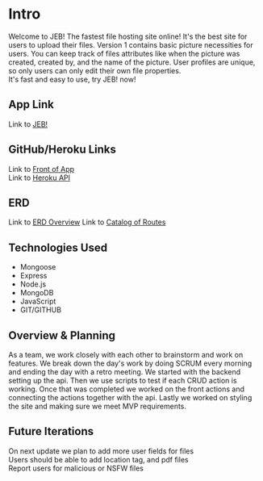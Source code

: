 
# Intro

Welcome to JEB!
The fastest file hosting site online! It's the best site for users to upload their files.  Version 1 contains basic picture necessities for users. You can keep track of files attributes like when the picture was created, created by, and the name of the picture. User profiles are unique, so only users can only edit their own file properties.<br>
It's fast and easy to use, try JEB! now!

## App Link

Link to [JEB!](https://gitjeb.github.io/front/)

## GitHub/Heroku Links

Link to [Front of App](https://github.com/GitJeb/front) <br>
Link to [Heroku API](https://dry-wildwood-27227.herokuapp.com)

## ERD

Link to [ERD Overview](https://drive.google.com/file/d/1ARrIIprr5KvOdfFUTPx-DWXzE4ReRXNJ/view?usp=sharing)
Link to [Catalog of Routes](https://drive.google.com/file/d/1K3LLBahK3djlm3qknTCrMDljauVSToJn/view?usp=sharing)

## Technologies Used

* Mongoose
* Express
* Node.js
* MongoDB
* JavaScript
* GIT/GITHUB

## Overview & Planning

As a team, we work closely with each other to brainstorm and work on features. We break down the day's work by doing SCRUM every morning and
ending the day with a retro meeting. We started with the backend setting up the api. Then we use scripts to test if each CRUD action is working.
Once that was completed we worked on the front actions and connecting the actions together with the api. Lastly we worked on styling the site and making sure we meet MVP requirements.


## Future Iterations

On next update we plan to add more user fields for files<br>
Users should be able to add location tag, and pdf files<br>
Report users for malicious or NSFW files<br>